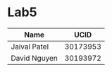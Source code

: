 # Lab5


| Name | UCID |
|-----------------|----------------|
|Jaival Patel | 30173953 |
|David Nguyen | 30193972 |